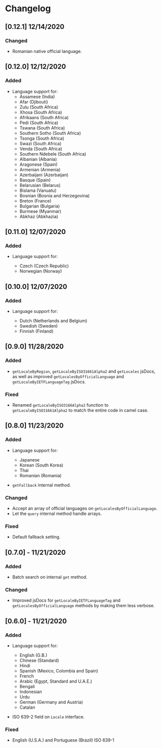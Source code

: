 # Changelog

## [0.12.1] 12/14/2020

### Changed

- Romanian native official language.

## [0.12.0] 12/12/2020

### Added

- Language support for:
  - Assamese (India)
  - Afar (Djibouti)
  - Zulu (South Africa)
  - Xhosa (South Africa)
  - Afrikaans (South Africa)
  - Pedi (South Africa)
  - Tswana (South Africa)
  - Southern Sotho (South Africa)
  - Tsonga (South Africa)
  - Swazi (South Africa)
  - Venda (South Africa)
  - Southern Ndebele (South Africa)
  - Albanian (Albania)
  - Aragonese (Spain)
  - Armenian (Armenia)
  - Azerbaijani (Azerbaijan)
  - Basque (Spain)
  - Belarusian (Belarus)
  - Bislama (Vanuatu)
  - Bosnian (Bosnia and Herzegovina)
  - Breton (France)
  - Bulgarian (Bulgaria)
  - Burmese (Myanmar)
  - Abkhaz (Abkhazia)

## [0.11.0] 12/07/2020

### Added

- Language support for:

  - Czech (Czech Republic)
  - Norwegian (Norway)

## [0.10.0] 12/07/2020

### Added

- Language support for:

  - Dutch (Netherlands and Belgium)
  - Swedish (Sweden)
  - Finnish (Finland)

## [0.9.0] 11/28/2020

### Added

- `getLocaleByRegion`, `getLocaleByISO31661Alpha2` and `getLocales` jsDocs, as well as improved `getLocalesByOfficialLanguage` and `getLocaleByIETFLanguageTag` jsDocs.

### Fixed

- Renamed `getLocaleByISO3166Alpha2` function to `getLocaleByISO31661Alpha2` to match the entire code in camel case.

## [0.8.0] 11/23/2020

### Added

- Language support for:

  - Japanese
  - Korean (South Korea)
  - Thai
  - Romanian (Romania)

- `getFallback` internal method.

### Changed

- Accept an array of official languages on `getLocalesByOfficialLanguage`.
- Let the `query` internal method handle arrays.

### Fixed

- Default fallback setting.

## [0.7.0] - 11/21/2020

### Added

- Batch search on internal `get` method.

### Changed

- Improved jsDocs for `getLocaleByIETFLanguageTag` and `getLocalesByOfficialLanguage` methods by making them less verbose.

## [0.6.0] - 11/21/2020

### Added

- Language support for:

  - English (G.B.)
  - Chinese (Standard)
  - Hindi
  - Spanish (Mexico, Colombia and Spain)
  - French
  - Arabic (Egypt, Standard and U.A.E.)
  - Bengali
  - Indonesian
  - Urdu
  - German (Germany and Austria)
  - Catalan

- ISO 639-2 field on `Locale` interface.

### Fixed

- English (U.S.A.) and Portuguese (Brazil) ISO 639-1

